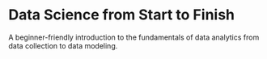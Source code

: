 # Data Science from Start to Finish

A beginner-friendly introduction to the fundamentals of data analytics from data collection to data modeling.